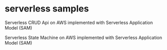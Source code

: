 # serverless samples

Serverless CRUD Api on AWS implemented with Serverless Application Model (SAM)


Serverless State Machine on AWS implemented with Serverless Application Model (SAM)
